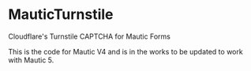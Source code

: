 # MauticTurnstile
Cloudflare's Turnstile CAPTCHA for Mautic Forms

This is the code for Mautic V4 and is in the works to be updated to work with Mautic 5. 
